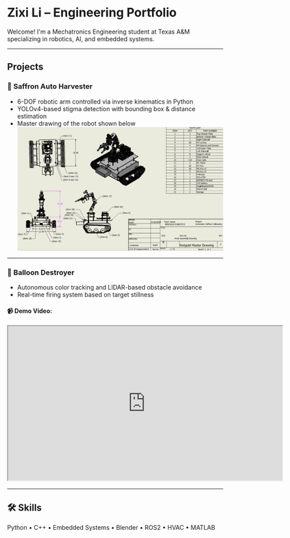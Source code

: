 # Zixi Li – Engineering Portfolio

Welcome! I'm a Mechatronics Engineering student at Texas A&M specializing in robotics, AI, and embedded systems.

---

## Projects

### 🌸 Saffron Auto Harvester
- 6-DOF robotic arm controlled via inverse kinematics in Python  
- YOLOv4-based stigma detection with bounding box & distance estimation  
- Master drawing of the robot shown below  
![Saffron Harvester Robot Master Drawing](RedGold_MasterDrawing.png)

---

### 🎯 Balloon Destroyer
- Autonomous color tracking and LIDAR-based obstacle avoidance  
- Real-time firing system based on target stillness  

#### 📹 Demo Video:
<iframe src="https://drive.google.com/file/d/13DOgFnZRKw2B_BtkJqVHfoBgalWu6pOa/preview" width="640" height="360" allow="autoplay"></iframe>

---

## 🛠️ Skills
Python • C++ • Embedded Systems • Blender • ROS2 • HVAC • MATLAB
